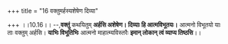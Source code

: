 +++
title = "16 वक्तुमर्हस्यशेषेण दिव्या"

+++
।।10.16।। --,**वक्तुं** कथयितुम् **अर्हसि अशेषेण। दिव्याः हि
आत्मविभूतयः।** आत्मनो विभूतयो याः ताः वक्तुम् अर्हसि। **याभिः
विभूतिभिः** आत्मनो माहात्म्यविस्तरैः **इमान् लोकान् त्वं व्याप्य
तिष्ठसि**।।
